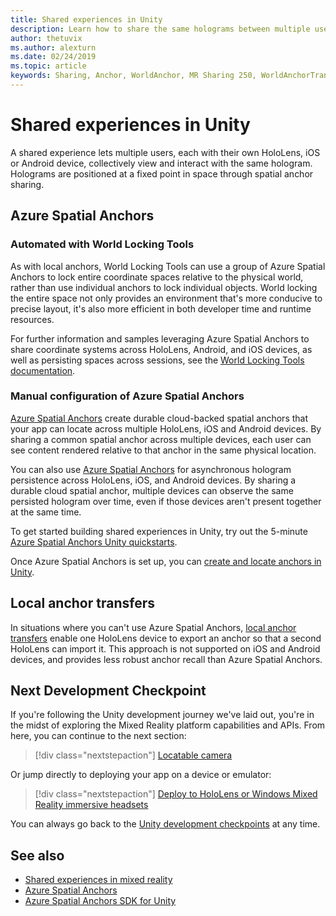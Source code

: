 ```yaml
---
title: Shared experiences in Unity
description: Learn how to share the same holograms between multiple users in a Unity application with Azure Spatial Anchors.
author: thetuvix
ms.author: alexturn
ms.date: 02/24/2019
ms.topic: article
keywords: Sharing, Anchor, WorldAnchor, MR Sharing 250, WorldAnchorTransferBatch, SpatialPerception, Azure, Azure Spatial Anchors, ASA, mixed reality headset, windows mixed reality headset, virtual reality headset
---
```


# Shared experiences in Unity

A shared experience lets multiple users, each with their own HoloLens, iOS or Android device, collectively view and interact with the same hologram. Holograms are positioned at a fixed point in space through spatial anchor sharing.

## Azure Spatial Anchors

### Automated with World Locking Tools

As with local anchors, World Locking Tools can use a group of Azure Spatial Anchors to lock entire coordinate spaces relative to the physical world, rather than use individual anchors to lock individual objects. World locking the entire space not only provides an environment that's more conducive to precise layout, it's also more efficient in both developer time and runtime resources.

For further information and samples leveraging Azure Spatial Anchors to share coordinate systems across HoloLens, Android, and iOS devices, as well as persisting spaces across sessions, see the [World Locking Tools documentation](https://microsoft.github.io/MixedReality-WorldLockingTools-Unity/DocGen/Documentation/HowTos/WLT_ASA.html).

### Manual configuration of Azure Spatial Anchors

<a href="/azure/spatial-anchors/overview" target="_blank">Azure Spatial Anchors</a> create durable cloud-backed spatial anchors that your app can locate across multiple HoloLens, iOS and Android devices.  By sharing a common spatial anchor across multiple devices, each user can see content rendered relative to that anchor in the same physical location.

You can also use <a href="/azure/spatial-anchors/overview" target="_blank">Azure Spatial Anchors</a> for asynchronous hologram persistence across HoloLens, iOS, and Android devices.  By sharing a durable cloud spatial anchor, multiple devices can observe the same persisted hologram over time, even if those devices aren't present together at the same time.

To get started building shared experiences in Unity, try out the 5-minute <a href="/azure/spatial-anchors/unity-overview" target="_blank">Azure Spatial Anchors Unity quickstarts</a>.

Once Azure Spatial Anchors is set up, you can <a href="/azure/spatial-anchors/concepts/create-locate-anchors-unity" target="_blank">create and locate anchors in Unity</a>.

## Local anchor transfers

In situations where you can't use Azure Spatial Anchors, [local anchor transfers](../../out-of-scope/local-anchor-transfers-in-unity.md) enable one HoloLens device to export an anchor so that a second HoloLens can import it.  This approach is not supported on iOS and Android devices, and provides less robust anchor recall than Azure Spatial Anchors.

## Next Development Checkpoint

If you're following the Unity development journey we've laid out, you're in the midst of exploring the Mixed Reality platform capabilities and APIs. From here, you can continue to the next section:

> [!div class="nextstepaction"]
> [Locatable camera](locatable-camera-in-unity.md)

Or jump directly to deploying your app on a device or emulator:

> [!div class="nextstepaction"]
> [Deploy to HoloLens or Windows Mixed Reality immersive headsets](../platform-capabilities-and-apis/using-visual-studio.md)

You can always go back to the [Unity development checkpoints](unity-development-overview.md#3-advanced-features) at any time.

## See also
* [Shared experiences in mixed reality](../platform-capabilities-and-apis/shared-experiences-in-mixed-reality.md)
* <a href="/azure/spatial-anchors" target="_blank">Azure Spatial Anchors</a>
* <a href="/dotnet/api/Microsoft.Azure.SpatialAnchors" target="_blank">Azure Spatial Anchors SDK for Unity</a>
